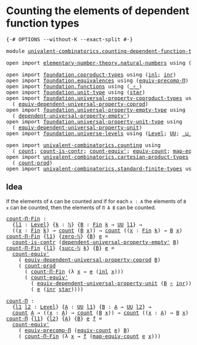 # Counting the elements of dependent function types

<pre class="Agda"><a id="62" class="Symbol">{-#</a> <a id="66" class="Keyword">OPTIONS</a> <a id="74" class="Pragma">--without-K</a> <a id="86" class="Pragma">--exact-split</a> <a id="100" class="Symbol">#-}</a>

<a id="105" class="Keyword">module</a> <a id="112" href="univalent-combinatorics.counting-dependent-function-types.html" class="Module">univalent-combinatorics.counting-dependent-function-types</a> <a id="170" class="Keyword">where</a>

<a id="177" class="Keyword">open</a> <a id="182" class="Keyword">import</a> <a id="189" href="elementary-number-theory.natural-numbers.html" class="Module">elementary-number-theory.natural-numbers</a> <a id="230" class="Keyword">using</a> <a id="236" class="Symbol">(</a><a id="237" href="elementary-number-theory.natural-numbers.html#1444" class="Datatype">ℕ</a><a id="238" class="Symbol">;</a> <a id="240" href="elementary-number-theory.natural-numbers.html#1465" class="InductiveConstructor">zero-ℕ</a><a id="246" class="Symbol">;</a> <a id="248" href="elementary-number-theory.natural-numbers.html#1478" class="InductiveConstructor">succ-ℕ</a><a id="254" class="Symbol">)</a>

<a id="257" class="Keyword">open</a> <a id="262" class="Keyword">import</a> <a id="269" href="foundation.coproduct-types.html" class="Module">foundation.coproduct-types</a> <a id="296" class="Keyword">using</a> <a id="302" class="Symbol">(</a><a id="303" href="foundation.coproduct-types.html#1239" class="InductiveConstructor">inl</a><a id="306" class="Symbol">;</a> <a id="308" href="foundation.coproduct-types.html#1262" class="InductiveConstructor">inr</a><a id="311" class="Symbol">)</a>
<a id="313" class="Keyword">open</a> <a id="318" class="Keyword">import</a> <a id="325" href="foundation.equivalences.html" class="Module">foundation.equivalences</a> <a id="349" class="Keyword">using</a> <a id="355" class="Symbol">(</a><a id="356" href="foundation.equivalences.html#7280" class="Function">equiv-precomp-Π</a><a id="371" class="Symbol">)</a>
<a id="373" class="Keyword">open</a> <a id="378" class="Keyword">import</a> <a id="385" href="foundation.functions.html" class="Module">foundation.functions</a> <a id="406" class="Keyword">using</a> <a id="412" class="Symbol">(</a><a id="413" href="foundation-core.functions.html#407" class="Function Operator">_∘_</a><a id="416" class="Symbol">)</a>
<a id="418" class="Keyword">open</a> <a id="423" class="Keyword">import</a> <a id="430" href="foundation.unit-type.html" class="Module">foundation.unit-type</a> <a id="451" class="Keyword">using</a> <a id="457" class="Symbol">(</a><a id="458" href="foundation.unit-type.html#999" class="InductiveConstructor">star</a><a id="462" class="Symbol">)</a>
<a id="464" class="Keyword">open</a> <a id="469" class="Keyword">import</a> <a id="476" href="foundation.universal-property-coproduct-types.html" class="Module">foundation.universal-property-coproduct-types</a> <a id="522" class="Keyword">using</a>
  <a id="530" class="Symbol">(</a> <a id="532" href="foundation.universal-property-coproduct-types.html#1636" class="Function">equiv-dependent-universal-property-coprod</a><a id="573" class="Symbol">)</a>
<a id="575" class="Keyword">open</a> <a id="580" class="Keyword">import</a> <a id="587" href="foundation.universal-property-empty-type.html" class="Module">foundation.universal-property-empty-type</a> <a id="628" class="Keyword">using</a>
  <a id="636" class="Symbol">(</a> <a id="638" href="foundation.universal-property-empty-type.html#2261" class="Function">dependent-universal-property-empty&#39;</a><a id="673" class="Symbol">)</a>
<a id="675" class="Keyword">open</a> <a id="680" class="Keyword">import</a> <a id="687" href="foundation.universal-property-unit-type.html" class="Module">foundation.universal-property-unit-type</a> <a id="727" class="Keyword">using</a>
  <a id="735" class="Symbol">(</a> <a id="737" href="foundation.universal-property-unit-type.html#1728" class="Function">equiv-dependent-universal-property-unit</a><a id="776" class="Symbol">)</a>
<a id="778" class="Keyword">open</a> <a id="783" class="Keyword">import</a> <a id="790" href="foundation.universe-levels.html" class="Module">foundation.universe-levels</a> <a id="817" class="Keyword">using</a> <a id="823" class="Symbol">(</a><a id="824" href="Agda.Primitive.html#597" class="Postulate">Level</a><a id="829" class="Symbol">;</a> <a id="831" href="foundation-core.universe-levels.html#222" class="Primitive">UU</a><a id="833" class="Symbol">;</a> <a id="835" href="Agda.Primitive.html#810" class="Primitive Operator">_⊔_</a><a id="838" class="Symbol">)</a>

<a id="841" class="Keyword">open</a> <a id="846" class="Keyword">import</a> <a id="853" href="univalent-combinatorics.counting.html" class="Module">univalent-combinatorics.counting</a> <a id="886" class="Keyword">using</a>
  <a id="894" class="Symbol">(</a> <a id="896" href="univalent-combinatorics.counting.html#1746" class="Function">count</a><a id="901" class="Symbol">;</a> <a id="903" href="univalent-combinatorics.counting.html#4589" class="Function">count-is-contr</a><a id="917" class="Symbol">;</a> <a id="919" href="univalent-combinatorics.counting.html#3275" class="Function">count-equiv&#39;</a><a id="931" class="Symbol">;</a> <a id="933" href="univalent-combinatorics.counting.html#1943" class="Function">equiv-count</a><a id="944" class="Symbol">;</a> <a id="946" href="univalent-combinatorics.counting.html#2017" class="Function">map-equiv-count</a><a id="961" class="Symbol">)</a>
<a id="963" class="Keyword">open</a> <a id="968" class="Keyword">import</a> <a id="975" href="univalent-combinatorics.cartesian-product-types.html" class="Module">univalent-combinatorics.cartesian-product-types</a> <a id="1023" class="Keyword">using</a>
  <a id="1031" class="Symbol">(</a> <a id="1033" href="univalent-combinatorics.cartesian-product-types.html#3151" class="Function">count-prod</a><a id="1043" class="Symbol">)</a>
<a id="1045" class="Keyword">open</a> <a id="1050" class="Keyword">import</a> <a id="1057" href="univalent-combinatorics.standard-finite-types.html" class="Module">univalent-combinatorics.standard-finite-types</a> <a id="1103" class="Keyword">using</a> <a id="1109" class="Symbol">(</a><a id="1110" href="univalent-combinatorics.standard-finite-types.html#2072" class="Function">Fin</a><a id="1113" class="Symbol">)</a>
</pre>
## Idea

If the elements of `A` can be counted and if for each `x : A` the elements of `B x` can be counted, then the elements of `Π A B` can be counted.

<pre class="Agda"><a id="count-Π-Fin"></a><a id="1283" href="univalent-combinatorics.counting-dependent-function-types.html#1283" class="Function">count-Π-Fin</a> <a id="1295" class="Symbol">:</a>
  <a id="1299" class="Symbol">{</a><a id="1300" href="univalent-combinatorics.counting-dependent-function-types.html#1300" class="Bound">l1</a> <a id="1303" class="Symbol">:</a> <a id="1305" href="Agda.Primitive.html#597" class="Postulate">Level</a><a id="1310" class="Symbol">}</a> <a id="1312" class="Symbol">{</a><a id="1313" href="univalent-combinatorics.counting-dependent-function-types.html#1313" class="Bound">k</a> <a id="1315" class="Symbol">:</a> <a id="1317" href="elementary-number-theory.natural-numbers.html#1444" class="Datatype">ℕ</a><a id="1318" class="Symbol">}</a> <a id="1320" class="Symbol">{</a><a id="1321" href="univalent-combinatorics.counting-dependent-function-types.html#1321" class="Bound">B</a> <a id="1323" class="Symbol">:</a> <a id="1325" href="univalent-combinatorics.standard-finite-types.html#2072" class="Function">Fin</a> <a id="1329" href="univalent-combinatorics.counting-dependent-function-types.html#1313" class="Bound">k</a> <a id="1331" class="Symbol">→</a> <a id="1333" href="foundation-core.universe-levels.html#222" class="Primitive">UU</a> <a id="1336" href="univalent-combinatorics.counting-dependent-function-types.html#1300" class="Bound">l1</a><a id="1338" class="Symbol">}</a> <a id="1340" class="Symbol">→</a>
  <a id="1344" class="Symbol">((</a><a id="1346" href="univalent-combinatorics.counting-dependent-function-types.html#1346" class="Bound">x</a> <a id="1348" class="Symbol">:</a> <a id="1350" href="univalent-combinatorics.standard-finite-types.html#2072" class="Function">Fin</a> <a id="1354" href="univalent-combinatorics.counting-dependent-function-types.html#1313" class="Bound">k</a><a id="1355" class="Symbol">)</a> <a id="1357" class="Symbol">→</a> <a id="1359" href="univalent-combinatorics.counting.html#1746" class="Function">count</a> <a id="1365" class="Symbol">(</a><a id="1366" href="univalent-combinatorics.counting-dependent-function-types.html#1321" class="Bound">B</a> <a id="1368" href="univalent-combinatorics.counting-dependent-function-types.html#1346" class="Bound">x</a><a id="1369" class="Symbol">))</a> <a id="1372" class="Symbol">→</a> <a id="1374" href="univalent-combinatorics.counting.html#1746" class="Function">count</a> <a id="1380" class="Symbol">((</a><a id="1382" href="univalent-combinatorics.counting-dependent-function-types.html#1382" class="Bound">x</a> <a id="1384" class="Symbol">:</a> <a id="1386" href="univalent-combinatorics.standard-finite-types.html#2072" class="Function">Fin</a> <a id="1390" href="univalent-combinatorics.counting-dependent-function-types.html#1313" class="Bound">k</a><a id="1391" class="Symbol">)</a> <a id="1393" class="Symbol">→</a> <a id="1395" href="univalent-combinatorics.counting-dependent-function-types.html#1321" class="Bound">B</a> <a id="1397" href="univalent-combinatorics.counting-dependent-function-types.html#1382" class="Bound">x</a><a id="1398" class="Symbol">)</a>
<a id="1400" href="univalent-combinatorics.counting-dependent-function-types.html#1283" class="Function">count-Π-Fin</a> <a id="1412" class="Symbol">{</a><a id="1413" href="univalent-combinatorics.counting-dependent-function-types.html#1413" class="Bound">l1</a><a id="1415" class="Symbol">}</a> <a id="1417" class="Symbol">{</a><a id="1418" href="elementary-number-theory.natural-numbers.html#1465" class="InductiveConstructor">zero-ℕ</a><a id="1424" class="Symbol">}</a> <a id="1426" class="Symbol">{</a><a id="1427" href="univalent-combinatorics.counting-dependent-function-types.html#1427" class="Bound">B</a><a id="1428" class="Symbol">}</a> <a id="1430" href="univalent-combinatorics.counting-dependent-function-types.html#1430" class="Bound">e</a> <a id="1432" class="Symbol">=</a>
  <a id="1436" href="univalent-combinatorics.counting.html#4589" class="Function">count-is-contr</a> <a id="1451" class="Symbol">(</a><a id="1452" href="foundation.universal-property-empty-type.html#2261" class="Function">dependent-universal-property-empty&#39;</a> <a id="1488" href="univalent-combinatorics.counting-dependent-function-types.html#1427" class="Bound">B</a><a id="1489" class="Symbol">)</a>
<a id="1491" href="univalent-combinatorics.counting-dependent-function-types.html#1283" class="Function">count-Π-Fin</a> <a id="1503" class="Symbol">{</a><a id="1504" href="univalent-combinatorics.counting-dependent-function-types.html#1504" class="Bound">l1</a><a id="1506" class="Symbol">}</a> <a id="1508" class="Symbol">{</a><a id="1509" href="elementary-number-theory.natural-numbers.html#1478" class="InductiveConstructor">succ-ℕ</a> <a id="1516" href="univalent-combinatorics.counting-dependent-function-types.html#1516" class="Bound">k</a><a id="1517" class="Symbol">}</a> <a id="1519" class="Symbol">{</a><a id="1520" href="univalent-combinatorics.counting-dependent-function-types.html#1520" class="Bound">B</a><a id="1521" class="Symbol">}</a> <a id="1523" href="univalent-combinatorics.counting-dependent-function-types.html#1523" class="Bound">e</a> <a id="1525" class="Symbol">=</a>
  <a id="1529" href="univalent-combinatorics.counting.html#3275" class="Function">count-equiv&#39;</a>
    <a id="1546" class="Symbol">(</a> <a id="1548" href="foundation.universal-property-coproduct-types.html#1636" class="Function">equiv-dependent-universal-property-coprod</a> <a id="1590" href="univalent-combinatorics.counting-dependent-function-types.html#1520" class="Bound">B</a><a id="1591" class="Symbol">)</a>
    <a id="1597" class="Symbol">(</a> <a id="1599" href="univalent-combinatorics.cartesian-product-types.html#3151" class="Function">count-prod</a>
      <a id="1616" class="Symbol">(</a> <a id="1618" href="univalent-combinatorics.counting-dependent-function-types.html#1283" class="Function">count-Π-Fin</a> <a id="1630" class="Symbol">(λ</a> <a id="1633" href="univalent-combinatorics.counting-dependent-function-types.html#1633" class="Bound">x</a> <a id="1635" class="Symbol">→</a> <a id="1637" href="univalent-combinatorics.counting-dependent-function-types.html#1523" class="Bound">e</a> <a id="1639" class="Symbol">(</a><a id="1640" href="foundation.coproduct-types.html#1239" class="InductiveConstructor">inl</a> <a id="1644" href="univalent-combinatorics.counting-dependent-function-types.html#1633" class="Bound">x</a><a id="1645" class="Symbol">)))</a>
      <a id="1655" class="Symbol">(</a> <a id="1657" href="univalent-combinatorics.counting.html#3275" class="Function">count-equiv&#39;</a>
        <a id="1678" class="Symbol">(</a> <a id="1680" href="foundation.universal-property-unit-type.html#1728" class="Function">equiv-dependent-universal-property-unit</a> <a id="1720" class="Symbol">(</a><a id="1721" href="univalent-combinatorics.counting-dependent-function-types.html#1520" class="Bound">B</a> <a id="1723" href="foundation-core.functions.html#407" class="Function Operator">∘</a> <a id="1725" href="foundation.coproduct-types.html#1262" class="InductiveConstructor">inr</a><a id="1728" class="Symbol">))</a>
        <a id="1739" class="Symbol">(</a> <a id="1741" href="univalent-combinatorics.counting-dependent-function-types.html#1523" class="Bound">e</a> <a id="1743" class="Symbol">(</a><a id="1744" href="foundation.coproduct-types.html#1262" class="InductiveConstructor">inr</a> <a id="1748" href="foundation.unit-type.html#999" class="InductiveConstructor">star</a><a id="1752" class="Symbol">))))</a>

<a id="count-Π"></a><a id="1758" href="univalent-combinatorics.counting-dependent-function-types.html#1758" class="Function">count-Π</a> <a id="1766" class="Symbol">:</a>
  <a id="1770" class="Symbol">{</a><a id="1771" href="univalent-combinatorics.counting-dependent-function-types.html#1771" class="Bound">l1</a> <a id="1774" href="univalent-combinatorics.counting-dependent-function-types.html#1774" class="Bound">l2</a> <a id="1777" class="Symbol">:</a> <a id="1779" href="Agda.Primitive.html#597" class="Postulate">Level</a><a id="1784" class="Symbol">}</a> <a id="1786" class="Symbol">{</a><a id="1787" href="univalent-combinatorics.counting-dependent-function-types.html#1787" class="Bound">A</a> <a id="1789" class="Symbol">:</a> <a id="1791" href="foundation-core.universe-levels.html#222" class="Primitive">UU</a> <a id="1794" href="univalent-combinatorics.counting-dependent-function-types.html#1771" class="Bound">l1</a><a id="1796" class="Symbol">}</a> <a id="1798" class="Symbol">{</a><a id="1799" href="univalent-combinatorics.counting-dependent-function-types.html#1799" class="Bound">B</a> <a id="1801" class="Symbol">:</a> <a id="1803" href="univalent-combinatorics.counting-dependent-function-types.html#1787" class="Bound">A</a> <a id="1805" class="Symbol">→</a> <a id="1807" href="foundation-core.universe-levels.html#222" class="Primitive">UU</a> <a id="1810" href="univalent-combinatorics.counting-dependent-function-types.html#1774" class="Bound">l2</a><a id="1812" class="Symbol">}</a> <a id="1814" class="Symbol">→</a>
  <a id="1818" href="univalent-combinatorics.counting.html#1746" class="Function">count</a> <a id="1824" href="univalent-combinatorics.counting-dependent-function-types.html#1787" class="Bound">A</a> <a id="1826" class="Symbol">→</a> <a id="1828" class="Symbol">((</a><a id="1830" href="univalent-combinatorics.counting-dependent-function-types.html#1830" class="Bound">x</a> <a id="1832" class="Symbol">:</a> <a id="1834" href="univalent-combinatorics.counting-dependent-function-types.html#1787" class="Bound">A</a><a id="1835" class="Symbol">)</a> <a id="1837" class="Symbol">→</a> <a id="1839" href="univalent-combinatorics.counting.html#1746" class="Function">count</a> <a id="1845" class="Symbol">(</a><a id="1846" href="univalent-combinatorics.counting-dependent-function-types.html#1799" class="Bound">B</a> <a id="1848" href="univalent-combinatorics.counting-dependent-function-types.html#1830" class="Bound">x</a><a id="1849" class="Symbol">))</a> <a id="1852" class="Symbol">→</a> <a id="1854" href="univalent-combinatorics.counting.html#1746" class="Function">count</a> <a id="1860" class="Symbol">((</a><a id="1862" href="univalent-combinatorics.counting-dependent-function-types.html#1862" class="Bound">x</a> <a id="1864" class="Symbol">:</a> <a id="1866" href="univalent-combinatorics.counting-dependent-function-types.html#1787" class="Bound">A</a><a id="1867" class="Symbol">)</a> <a id="1869" class="Symbol">→</a> <a id="1871" href="univalent-combinatorics.counting-dependent-function-types.html#1799" class="Bound">B</a> <a id="1873" href="univalent-combinatorics.counting-dependent-function-types.html#1862" class="Bound">x</a><a id="1874" class="Symbol">)</a>
<a id="1876" href="univalent-combinatorics.counting-dependent-function-types.html#1758" class="Function">count-Π</a> <a id="1884" class="Symbol">{</a><a id="1885" href="univalent-combinatorics.counting-dependent-function-types.html#1885" class="Bound">l1</a><a id="1887" class="Symbol">}</a> <a id="1889" class="Symbol">{</a><a id="1890" href="univalent-combinatorics.counting-dependent-function-types.html#1890" class="Bound">l2</a><a id="1892" class="Symbol">}</a> <a id="1894" class="Symbol">{</a><a id="1895" href="univalent-combinatorics.counting-dependent-function-types.html#1895" class="Bound">A</a><a id="1896" class="Symbol">}</a> <a id="1898" class="Symbol">{</a><a id="1899" href="univalent-combinatorics.counting-dependent-function-types.html#1899" class="Bound">B</a><a id="1900" class="Symbol">}</a> <a id="1902" href="univalent-combinatorics.counting-dependent-function-types.html#1902" class="Bound">e</a> <a id="1904" href="univalent-combinatorics.counting-dependent-function-types.html#1904" class="Bound">f</a> <a id="1906" class="Symbol">=</a>
  <a id="1910" href="univalent-combinatorics.counting.html#3275" class="Function">count-equiv&#39;</a>
    <a id="1927" class="Symbol">(</a> <a id="1929" href="foundation.equivalences.html#7280" class="Function">equiv-precomp-Π</a> <a id="1945" class="Symbol">(</a><a id="1946" href="univalent-combinatorics.counting.html#1943" class="Function">equiv-count</a> <a id="1958" href="univalent-combinatorics.counting-dependent-function-types.html#1902" class="Bound">e</a><a id="1959" class="Symbol">)</a> <a id="1961" href="univalent-combinatorics.counting-dependent-function-types.html#1899" class="Bound">B</a><a id="1962" class="Symbol">)</a>
    <a id="1968" class="Symbol">(</a> <a id="1970" href="univalent-combinatorics.counting-dependent-function-types.html#1283" class="Function">count-Π-Fin</a> <a id="1982" class="Symbol">(λ</a> <a id="1985" href="univalent-combinatorics.counting-dependent-function-types.html#1985" class="Bound">x</a> <a id="1987" class="Symbol">→</a> <a id="1989" href="univalent-combinatorics.counting-dependent-function-types.html#1904" class="Bound">f</a> <a id="1991" class="Symbol">(</a><a id="1992" href="univalent-combinatorics.counting.html#2017" class="Function">map-equiv-count</a> <a id="2008" href="univalent-combinatorics.counting-dependent-function-types.html#1902" class="Bound">e</a> <a id="2010" href="univalent-combinatorics.counting-dependent-function-types.html#1985" class="Bound">x</a><a id="2011" class="Symbol">)))</a>
</pre>